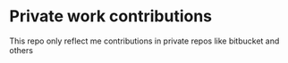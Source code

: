 # Private work contributions
This repo only reflect me contributions in private repos like bitbucket and others
